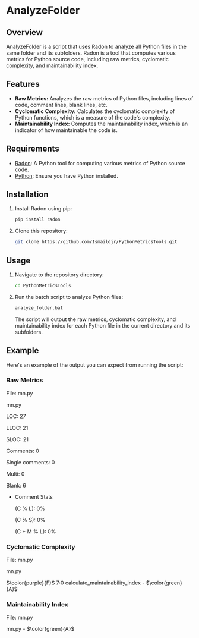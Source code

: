 # AnalyzeFolder

## Overview

AnalyzeFolder is a script that uses Radon to analyze all Python files in the same folder and its subfolders. Radon is a tool that computes various metrics for Python source code, including raw metrics, cyclomatic complexity, and maintainability index.

## Features

- **Raw Metrics:** Analyzes the raw metrics of Python files, including lines of code, comment lines, blank lines, etc.
- **Cyclomatic Complexity:** Calculates the cyclomatic complexity of Python functions, which is a measure of the code's complexity.
- **Maintainability Index:** Computes the maintainability index, which is an indicator of how maintainable the code is.

## Requirements

- [Radon](https://radon.readthedocs.io/): A Python tool for computing various metrics of Python source code.
- [Python](https://www.python.org/): Ensure you have Python installed.

## Installation

1. Install Radon using pip:
    ```sh
    pip install radon
    ```

2. Clone this repository:
    ```sh
    git clone https://github.com/Ismaildjr/PythonMetricsTools.git
    ```

## Usage

1. Navigate to the repository directory:
    ```sh
    cd PythonMetricsTools
    ```

2. Run the batch script to analyze Python files:
    ```sh
    analyze_folder.bat
    ```

    The script will output the raw metrics, cyclomatic complexity, and maintainability index for each Python file in the current directory and its subfolders.

## Example

Here's an example of the output you can expect from running the script:

### Raw Metrics
File: mn.py

mn.py

LOC: 27

LLOC: 21

SLOC: 21

Comments: 0

Single comments: 0

Multi: 0

Blank: 6


 - Comment Stats

   (C % L): 0%

   (C % S): 0%

   (C + M % L): 0%


### Cyclomatic Complexity

File: mn.py

mn.py

$\color{purple}{F}$ 7:0 calculate_maintainability_index - $\color{green}{A}$



### Maintainability Index

File: mn.py

mn.py -  $\color{green}{A}$
